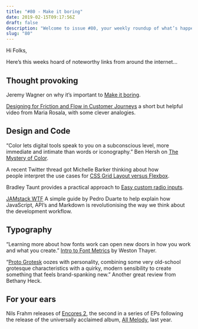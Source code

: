 ```yaml
---
title: "#80 - Make it boring"
date: 2019-02-15T09:17:56Z
draft: false
description: "Welcome to issue #80, your weekly roundup of what’s happening in design, code and typography."
slug: "80"
---
```


Hi Folks,

Here’s this weeks hoard of noteworthy links from around the internet...

## Thought provoking

Jeremy Wagner on why it’s important to [Make it boring](https://jeremy.codes/blog/make-it-boring/).

[Designing for Friction and Flow in Customer Journeys](https://www.youtube.com/watch?v=0FerGgh5cSQ) a short but helpful video from Maria Rosala, with some clever analogies.

## Design and Code

“Color lets digital tools speak to you on a subconscious level, more immediate and intimate than words or iconography.” Ben Hersh on [The Mystery of Color](https://medium.com/s/story/the-mystery-of-color-e45ab2faa6a4).

A recent Twitter thread got Michelle Barker thinking about how people interpret the use cases for [CSS Grid Layout versus Flexbox](https://css-irl.info/to-grid-or-to-flex/).

Bradley Taunt provides a practical approach to [Easy custom radio inputs](https://accssible.com/2019/01/21/easy-custom-radio-inputs/).

[JAMstack WTF](https://jamstack.wtf/) A simple guide by Pedro Duarte to help explain how JavaScript, API’s and Markdown is revolutionising the way we think about the development workflow.

## Typography

“Learning more about how fonts work can open new doors in how you work and what you create.” [Intro to Font Metrics](http://westonthayer.com/writing/intro-to-font-metrics/) by Weston Thayer.

“[Proto Grotesk](http://fontreviewjournal.com/proto-grotesk/) oozes with personality, combining some very old-school grotesque characteristics with a quirky, modern sensibility to create something that feels brand-spanking new.” Another great review from Bethany Heck.

## For your ears

Nils Frahm releases of [Encores 2](https://www.youtube.com/watch?v=_6ZcXxxiaYo&list=OLAK5uy_ni_xSX2sqvT85XSeCkHgXB0uSLusKQwUs), the second in a series of EPs following the release of the universally acclaimed album, [All Melody](https://www.youtube.com/watch?v=4fG2K3GBYZQ&list=PL5rsVy9cxeJm0i0JriN0qIEge99mzs78f), last year.
